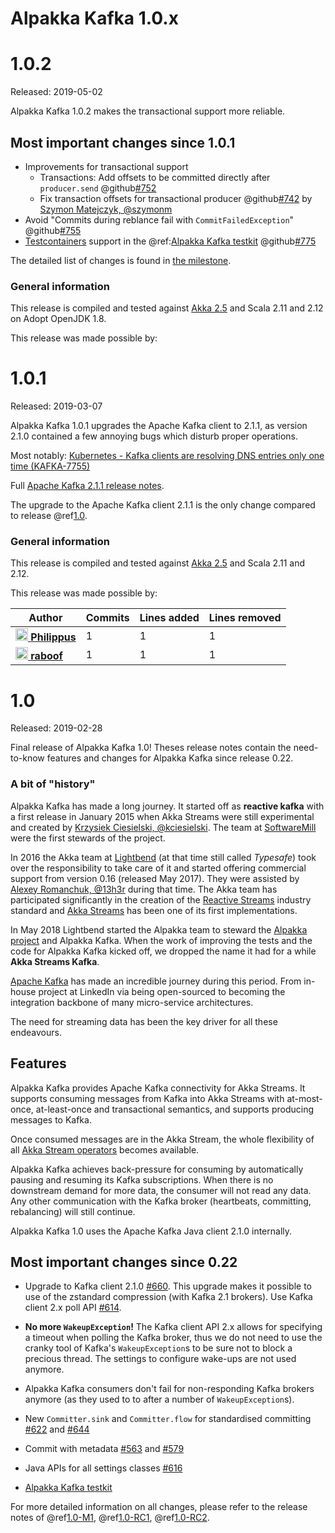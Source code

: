 # Alpakka Kafka 1.0.x

# 1.0.2

Released: 2019-05-02

Alpakka Kafka 1.0.2 makes the transactional support more reliable.

## Most important changes since 1.0.1

* Improvements for transactional support
    * Transactions: Add offsets to be committed directly after `producer.send` @github[#752](#752)
    * Fix transaction offsets for transactional producer @github[#742](#742) by [Szymon Matejczyk, @szymonm](https://github.com/szymonm)
* Avoid "Commits during reblance fail with `CommitFailedException`" @github[#755](#755)
* [Testcontainers](https://www.testcontainers.org/) support in the @ref:[Alpakka Kafka testkit](../testing.md#testing-with-kafka-in-docker) @github[#775](#775)

The detailed list of changes is found in [the milestone](https://github.com/akka/alpakka-kafka/milestone/30?closed=1).

### General information

This release is compiled and tested against [Akka 2.5](https://doc.akka.io/docs/akka/current/) and Scala 2.11 and 2.12 on Adopt OpenJDK 1.8.

This release was made possible by:


# 1.0.1

Released: 2019-03-07

Alpakka Kafka 1.0.1 upgrades the Apache Kafka client to 2.1.1, as version 2.1.0 contained a few annoying bugs which disturb proper operations.

Most notably: [Kubernetes - Kafka clients are resolving DNS entries only one time (KAFKA-7755)](https://issues.apache.org/jira/browse/KAFKA-7755)

Full [Apache Kafka 2.1.1 release notes](https://dist.apache.org/repos/dist/release/kafka/2.1.1/RELEASE_NOTES.html).

The upgrade to the Apache Kafka client 2.1.1 is the only change compared to release @ref[1.0](#1-0).


### General information

This release is compiled and tested against [Akka 2.5](https://doc.akka.io/docs/akka/current/) and Scala 2.11 and 2.12.

This release was made possible by:

| Author | Commits | Lines added | Lines removed |
| ------ | ------- | ----------- | ------------- |
| [<img width="20" alt="Philippus" src="https://avatars3.githubusercontent.com/u/1923596?v=4&amp;s=40"/> **Philippus**](https://github.com/Philippus) | 1 | 1 | 1 |
| [<img width="20" alt="raboof" src="https://avatars2.githubusercontent.com/u/131856?v=4&amp;s=40"/> **raboof**](https://github.com/raboof) | 1 | 1 | 1 |


# 1.0

Released: 2019-02-28

Final release of Alpakka Kafka 1.0! Theses release notes contain the need-to-know features and changes for Alpakka Kafka since release 0.22.

### A bit of "history"

Alpakka Kafka has made a long journey. It started off as **reactive kafka** with a first release in January 2015 when Akka Streams were still experimental and created by [Krzysiek Ciesielski, @kciesielski](https://github.com/kciesielski). The team at [SoftwareMill](https://softwaremill.com/) were the first stewards of the project.

In 2016 the Akka team at [Lightbend](https://www.lightbend.com/) (at that time still called *Typesafe*) took over the responsibility to take care of it and started offering commercial support from version 0.16 (released May 2017). They were assisted by [Alexey Romanchuk, @13h3r](https://github.com/13h3r) during that time. The Akka team has participated significantly in the creation of the [Reactive Streams](http://www.reactive-streams.org/) industry standard and [Akka Streams](https://doc.akka.io/docs/akka/current/stream/index.html) has been one of its first implementations.

In May 2018 Lightbend started the Alpakka team to steward the [Alpakka project](https://doc.akka.io/docs/alpakka/current/) and Alpakka Kafka. When the work of improving the tests and the code for Alpakka Kafka kicked off, we dropped the name it had for a while **Akka Streams Kafka**.

[Apache Kafka](http://kafka.apache.org/) has made an incredible journey during this period. From in-house project at LinkedIn via being open-sourced to becoming the integration backbone of many micro-service architectures.

The need for streaming data has been the key driver for all these endeavours.

## Features

Alpakka Kafka provides Apache Kafka connectivity for Akka Streams. It supports consuming messages from Kafka into Akka Streams with at-most-once, at-least-once and transactional semantics, and supports producing messages to Kafka.

Once consumed messages are in the Akka Stream, the whole flexibility of all [Akka Stream operators](https://doc.akka.io/docs/akka/current/stream/operators/index.html) becomes available.

Alpakka Kafka achieves back-pressure for consuming by automatically pausing and resuming its Kafka subscriptions. When there is no downstream demand for more data, the consumer will not read any data. Any other communication with the Kafka broker (heartbeats, committing, rebalancing) will still continue.

Alpakka Kafka 1.0 uses the Apache Kafka Java client 2.1.0 internally.


## Most important changes since 0.22

* Upgrade to Kafka client 2.1.0 [#660](https://github.com/akka/alpakka-kafka/pull/660). This upgrade makes it possible to use of the zstandard compression (with Kafka 2.1 brokers). Use Kafka client 2.x poll API [#614](https://github.com/akka/alpakka-kafka/pull/614).

* **No more `WakeupException`!** The Kafka client API 2.x allows for specifying a timeout when polling the Kafka broker, thus we do not need to use the cranky tool of Kafka's `WakeupException`s to be sure not to block a precious thread. The settings to configure wake-ups are not used anymore.

* Alpakka Kafka consumers don't fail for non-responding Kafka brokers anymore (as they used to to after a number of `WakeupException`s). 

* New `Committer.sink` and `Committer.flow` for standardised committing [#622](https://github.com/akka/alpakka-kafka/pull/622) and [#644](https://github.com/akka/alpakka-kafka/issues/644)

* Commit with metadata [#563](https://github.com/akka/alpakka-kafka/pull/563) and [#579](https://github.com/akka/alpakka-kafka/pull/579)

* Java APIs for all settings classes [#616](https://github.com/akka/alpakka-kafka/pull/616)

* [Alpakka Kafka testkit](https://doc.akka.io/docs/alpakka-kafka/current/testing.html)

For more detailed information on all changes, please refer to the release notes of @ref[1.0-M1](1.0-M1.md), @ref[1.0-RC1](1.0-RC1.md), @ref[1.0-RC2](1.0-RC2.md).
